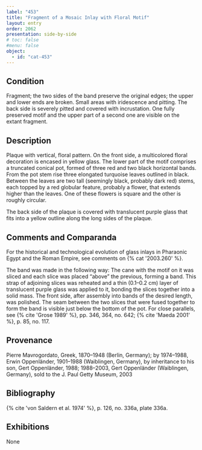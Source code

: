 ```yaml
---
label: "453"
title: "Fragment of a Mosaic Inlay with Floral Motif"
layout: entry
order: 2062
presentation: side-by-side
# toc: false
#menu: false 
object:
  - id: "cat-453"
---
```


## Condition

Fragment; the two sides of the band preserve the original edges; the upper and lower ends are broken. Small areas with iridescence and pitting. The back side is severely pitted and covered with incrustation. One fully preserved motif and the upper part of a second one are visible on the extant fragment.

## Description

Plaque with vertical, floral pattern. On the front side, a multicolored floral decoration is encased in yellow glass. The lower part of the motif comprises a truncated conical pot, formed of three red and two black horizontal bands. From the pot stem rise three elongated turquoise leaves outlined in black. Between the leaves are two tall (seemingly black, probably dark red) stems, each topped by a red globular feature, probably a flower, that extends higher than the leaves. One of these flowers is square and the other is roughly circular.

The back side of the plaque is covered with translucent purple glass that fits into a yellow outline along the long sides of the plaque.

## Comments and Comparanda

For the historical and technological evolution of glass inlays in Pharaonic Egypt and the Roman Empire, see comments on {% cat '2003.260' %}.

The band was made in the following way: The cane with the motif on it was sliced and each slice was placed “above” the previous, forming a band. This strap of adjoining slices was reheated and a thin (0.1–0.2 cm) layer of translucent purple glass was applied to it, bonding the slices together into a solid mass. The front side, after assembly into bands of the desired length, was polished. The seam between the two slices that were fused together to form the band is visible just below the bottom of the pot. For close parallels, see {% cite 'Grose 1989' %}, pp. 346, 364, no. 642; {% cite 'Maeda 2001' %}, p. 85, no. 117.

## Provenance

Pierre Mavrogordato, Greek, 1870–1948 (Berlin, Germany); by 1974–1988, Erwin Oppenländer, 1901–1988 (Waiblingen, Germany), by inheritance to his son, Gert Oppenländer, 1988; 1988–2003, Gert Oppenländer (Waiblingen, Germany), sold to the J. Paul Getty Museum, 2003

## Bibliography

{% cite 'von Saldern et al. 1974' %}, p. 126, no. 336a, plate 336a.

## Exhibitions

None